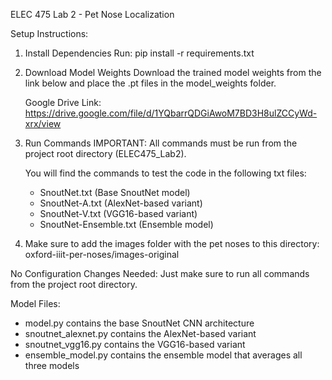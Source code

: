 ELEC 475 Lab 2 - Pet Nose Localization

Setup Instructions:

1. Install Dependencies
   Run: pip install -r requirements.txt

2. Download Model Weights
   Download the trained model weights from the link below and place the .pt files in the model_weights folder.
   
   Google Drive Link: https://drive.google.com/file/d/1YQbarrQDGiAwoM7BD3H8ulZCCyWd-xrx/view

3. Run Commands
   IMPORTANT: All commands must be run from the project root directory (ELEC475_Lab2).
   
   You will find the commands to test the code in the following txt files:
   - SnoutNet.txt (Base SnoutNet model)
   - SnoutNet-A.txt (AlexNet-based variant)
   - SnoutNet-V.txt (VGG16-based variant)
   - SnoutNet-Ensemble.txt (Ensemble model)

4. Make sure to add the images folder with the pet noses to this directory: oxford-iiit-per-noses/images-original

No Configuration Changes Needed:
Just make sure to run all commands from the project root directory.


Model Files:
- model.py contains the base SnoutNet CNN architecture
- snoutnet_alexnet.py contains the AlexNet-based variant
- snoutnet_vgg16.py contains the VGG16-based variant
- ensemble_model.py contains the ensemble model that averages all three models

